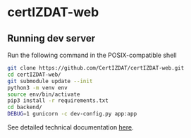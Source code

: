 # certIZDAT-web

## Running dev server

Run the following command in the POSIX-compatible shell

```bash
git clone https://github.com/CertIZDAT/certIZDAT-web.git
cd certIZDAT-web/
git submodule update --init
python3 -m venv env
source env/bin/activate
pip3 install -r requirements.txt 
cd backend/
DEBUG=1 gunicorn -c dev-config.py app:app
```

See detailed technical documentation [here](https://github.com/CertIZDAT/russian-trusted-root-ca-analyzer).
